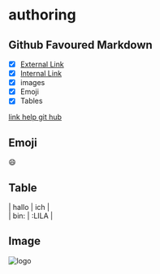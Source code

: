 # authoring
## Github Favoured Markdown
 
- [X] [External Link](#External-Link)  
- [X] [Internal Link](#Internal-Link)
- [X] images  
- [X] Emoji  
- [X] Tables 

 [link help git hub](https://help.github.com/en)   
 
 ## Emoji  
 
 :smile:  
 
 ## Table
 | hallo | ich |  
| bin: | :LILA |  

## Image

![logo](https://user-images.githubusercontent.com/43035442/214815883-7894da2c-8c47-4ebd-aa39-b34f98d36a62.png)
